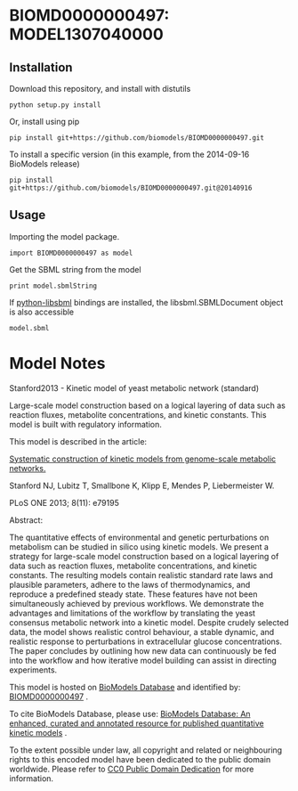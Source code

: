# BIOMD0000000497: MODEL1307040000

## Installation

Download this repository, and install with distutils

`python setup.py install`

Or, install using pip

`pip install git+https://github.com/biomodels/BIOMD0000000497.git`

To install a specific version (in this example, from the 2014-09-16 BioModels release)

`pip install git+https://github.com/biomodels/BIOMD0000000497.git@20140916`

## Usage

Importing the model package.

`import BIOMD0000000497 as model`

Get the SBML string from the model

`print model.sbmlString`

If [python-libsbml](https://pypi.python.org/pypi/python-libsbml) bindings are
installed, the libsbml.SBMLDocument object is also accessible

`model.sbml`


# Model Notes


Stanford2013 - Kinetic model of yeast metabolic network (standard)

Large-scale model construction based on a logical layering of data such as
reaction fluxes, metabolite concentrations, and kinetic constants. This model
is built with regulatory information.

This model is described in the article:

[Systematic construction of kinetic models from genome-scale metabolic
networks.](http://identifiers.org/pubmed/24324546)

Stanford NJ, Lubitz T, Smallbone K, Klipp E, Mendes P, Liebermeister W.

PLoS ONE 2013; 8(11): e79195

Abstract:

The quantitative effects of environmental and genetic perturbations on
metabolism can be studied in silico using kinetic models. We present a
strategy for large-scale model construction based on a logical layering of
data such as reaction fluxes, metabolite concentrations, and kinetic
constants. The resulting models contain realistic standard rate laws and
plausible parameters, adhere to the laws of thermodynamics, and reproduce a
predefined steady state. These features have not been simultaneously achieved
by previous workflows. We demonstrate the advantages and limitations of the
workflow by translating the yeast consensus metabolic network into a kinetic
model. Despite crudely selected data, the model shows realistic control
behaviour, a stable dynamic, and realistic response to perturbations in
extracellular glucose concentrations. The paper concludes by outlining how new
data can continuously be fed into the workflow and how iterative model
building can assist in directing experiments.

This model is hosted on [BioModels Database](http://www.ebi.ac.uk/biomodels/)
and identified by:
[BIOMD0000000497](http://identifiers.org/biomodels.db/BIOMD0000000497) .

To cite BioModels Database, please use: [BioModels Database: An enhanced,
curated and annotated resource for published quantitative kinetic
models](http://identifiers.org/pubmed/20587024) .

To the extent possible under law, all copyright and related or neighbouring
rights to this encoded model have been dedicated to the public domain
worldwide. Please refer to [CC0 Public Domain
Dedication](http://creativecommons.org/publicdomain/zero/1.0/) for more
information.


